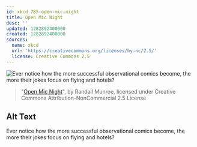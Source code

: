 ```yaml
---
id: xkcd.785-open-mic-night
title: Open Mic Night
desc: ''
updated: 1282892400000
created: 1282892400000
sources:
  name: xkcd
  url: 'https://creativecommons.org/licenses/by-nc/2.5/'
  license: Creative Commons 2.5
---
```

![Ever notice how the more successful observational comics become, the more their jokes focus on flying and hotels?](https://imgs.xkcd.com/comics/open_mic_night.png)
> "[Open Mic Night](https://xkcd.com/785/)", by Randall Munroe, licensed under Creative Commons Attribution-NonCommercial 2.5 License

## Alt Text
Ever notice how the more successful observational comics become, the more their jokes focus on flying and hotels?
